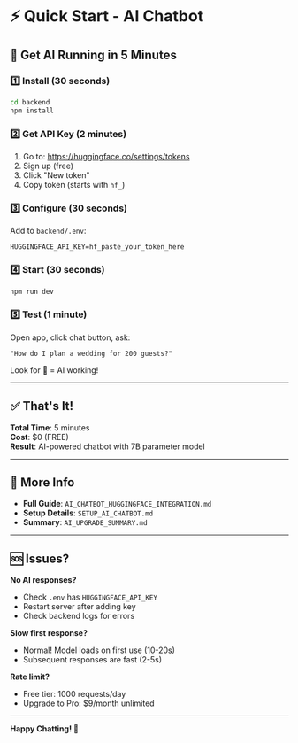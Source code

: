 # ⚡ Quick Start - AI Chatbot

## 🚀 Get AI Running in 5 Minutes

### 1️⃣ Install (30 seconds)
```bash
cd backend
npm install
```

### 2️⃣ Get API Key (2 minutes)
1. Go to: https://huggingface.co/settings/tokens
2. Sign up (free)
3. Click "New token"
4. Copy token (starts with `hf_`)

### 3️⃣ Configure (30 seconds)
Add to `backend/.env`:
```env
HUGGINGFACE_API_KEY=hf_paste_your_token_here
```

### 4️⃣ Start (30 seconds)
```bash
npm run dev
```

### 5️⃣ Test (1 minute)
Open app, click chat button, ask:
```
"How do I plan a wedding for 200 guests?"
```

Look for 🤖 = AI working!

---

## ✅ That's It!

**Total Time**: 5 minutes  
**Cost**: $0 (FREE)  
**Result**: AI-powered chatbot with 7B parameter model  

---

## 📖 More Info

- **Full Guide**: `AI_CHATBOT_HUGGINGFACE_INTEGRATION.md`
- **Setup Details**: `SETUP_AI_CHATBOT.md`
- **Summary**: `AI_UPGRADE_SUMMARY.md`

---

## 🆘 Issues?

**No AI responses?**
- Check `.env` has `HUGGINGFACE_API_KEY`
- Restart server after adding key
- Check backend logs for errors

**Slow first response?**
- Normal! Model loads on first use (10-20s)
- Subsequent responses are fast (2-5s)

**Rate limit?**
- Free tier: 1000 requests/day
- Upgrade to Pro: $9/month unlimited

---

**Happy Chatting! 🎉**
